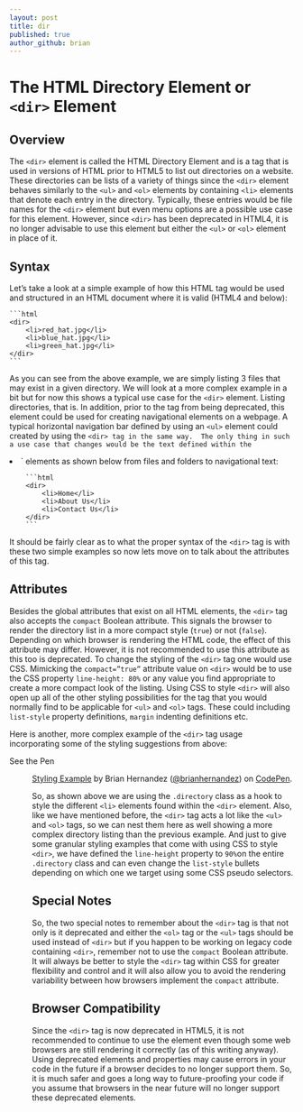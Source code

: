 ```yaml
---
layout: post
title: dir
published: true
author_github: brian
---
```


# The HTML Directory Element or `<dir>` Element## Overview
The `<dir>` element is called the HTML Directory Element and is a tag that is used in versions of HTML prior to HTML5 to list out directories on a website.  These directories can be lists of a variety of things since the `<dir>` element behaves similarly to the `<ul>` and `<ol>` elements by containing `<li>` elements that denote each entry in the directory.  Typically, these entries would be file names for the `<dir>` element but even menu options are a possible use case for this element.  However, since `<dir>` has been deprecated in HTML4, it is no longer advisable to use this element but either the `<ul>` or `<ol>` element in place of it.
## SyntaxLet’s take a look at a simple example of how this HTML tag would be used and structured in an HTML document where it is valid (HTML4 and below):

	```html	<dir>		<li>red_hat.jpg</li>		<li>blue_hat.jpg</li>		<li>green_hat.jpg</li>	</dir>	```
	As you can see from the above example, we are simply listing 3 files that may exist in a given directory.  We will look at a more complex example in a bit but for now this shows a typical use case for the `<dir>` element.  Listing directories, that is.  In addition, prior to the tag from being deprecated, this element could be used for creating navigational elements on a webpage.  A typical horizontal navigation bar defined by using an `<ul>` element could created by using the `<dir> tag in the same way.  The only thing in such a use case that changes would be the text defined within the `<li>` elements as shown below from files and folders to navigational text:
		```html		<dir>			<li>Home</li>			<li>About Us</li>			<li>Contact Us</li>		</dir>		```		It should be fairly clear as to what the proper syntax of the `<dir>` tag is with these two simple examples so now lets move on to talk about the attributes of this tag.## Attributes
Besides the global attributes that exist on all HTML elements, the `<dir>` tag also accepts the `compact` Boolean attribute.  This signals the browser to render the directory list in a more compact style (`true`) or not (`false`).  Depending on which browser is rendering the HTML code, the effect of this attribute may differ.  However, it is not recommended to use this attribute as this too is deprecated.  To change the styling of the `<dir>` tag one would use CSS.  Mimicking the `compact=”true”` attribute value on `<dir>` would be to use the CSS property `line-height: 80%` or any value you find appropriate to create a more compact look of the listing.  Using CSS to style `<dir>` will also open up all of the other styling possibilities for the tag that you would normally find to be applicable for `<ul>` and `<ol>` tags.  These could including `list-style` property definitions, `margin` indenting definitions etc.Here is another, more complex example of the `<dir>` tag usage incorporating some of the styling suggestions from above:

<p data-height="265" data-theme-id="dark" data-slug-hash="VjGapX" data-default-tab="html,result" data-user="brianhernandez" data-embed-version="2" class="codepen">See the Pen <a href="https://codepen.io/brianhernandez/pen/VjGapX/"><dir> Styling Example</a> by Brian Hernandez (<a href="http://codepen.io/brianhernandez">@brianhernandez</a>) on <a href="http://codepen.io">CodePen</a>.</p>
<script async src="//assets.codepen.io/assets/embed/ei.js"></script>
So, as shown above we are using the `.directory` class as a hook to style the different `<li>` elements found within the `<dir>` element.  Also, like we have mentioned before, the `<dir>` tag acts a lot like the `<ul>` and `<ol>` tags, so we can nest them here as well showing a more complex directory listing than the previous example.  And just to give some granular styling examples that come with using CSS to style `<dir>`, we have defined the `line-height` property to `90%`on the entire `.directory` class and can even change the `list-style` bullets depending on which one we target using some CSS pseudo selectors.  ## Special Notes
So, the two special notes to remember about the `<dir>` tag is that not only is it deprecated and either the `<ol>` tag or the `<ul>` tags should be used instead of `<dir>` but if you happen to be working on legacy code containing `<dir>`, remember not to use the `compact` Boolean attribute.  It will always be better to style the `<dir>` tag within CSS for greater flexibility and control and it will also allow you to avoid the rendering variability between how browsers implement the `compact` attribute. ## Browser Compatibility
Since the `<dir>` tag is now deprecated in HTML5, it is not recommended to continue to use the element even though some web browsers are still rendering it correctly (as of this writing anyway).  Using deprecated elements and properties may cause errors in your code in the future if a browser decides to no longer support them.  So, it is much safer and goes a long way to future-proofing your code if you assume that browsers in the near future will no longer support these deprecated elements.